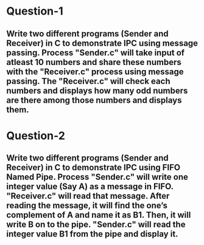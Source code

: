 # Question-1

## Write two different programs (Sender and Receiver) in C to demonstrate IPC using message passing. Process "Sender.c" will take input of atleast 10 numbers and share these numbers with the "Receiver.c" process using message passing. The "Receiver.c" will check each numbers and displays how many odd numbers are there among those numbers and displays them.  

# Question-2

## Write two different programs (Sender and Receiver) in C to demonstrate IPC using FIFO Named Pipe. Process "Sender.c" will write one integer value (Say A) as a message in FIFO. "Receiver.c" will read that message. After reading the message, it will find the one’s complement of A and name it as B1. Then, it will write B on to the pipe. "Sender.c" will read the integer value B1 from the pipe and display it.